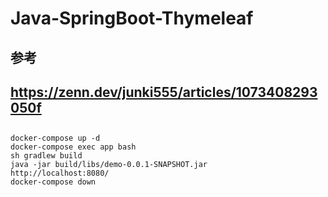 # Java-SpringBoot-Thymeleaf

## 参考

## https://zenn.dev/junki555/articles/1073408293050f

##       

```
docker-compose up -d
docker-compose exec app bash
sh gradlew build
java -jar build/libs/demo-0.0.1-SNAPSHOT.jar 
http://localhost:8080/
docker-compose down

```